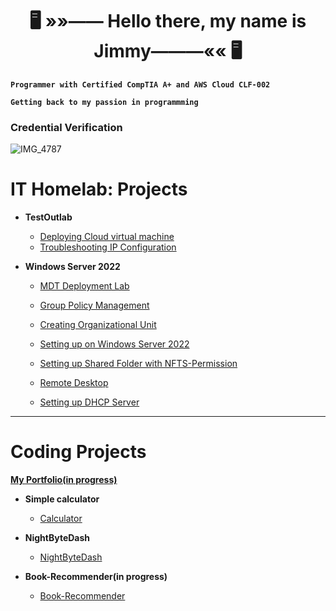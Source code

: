   <h1 align="center"><strong>🖥️ »»—— Hello there, my name is Jimmy———«« 🖥️</strong></h1>

**`Programmer with Certified CompTIA A+ and AWS Cloud CLF-002`**

**`Getting back to my passion in programmming`**

### Credential Verification



![IMG_4787](https://github.com/user-attachments/assets/41b53276-1489-49d1-a41f-c03a07d782d9)


<h1>IT Homelab: Projects</h1>

- <b>TestOutlab</b>

  - [Deploying Cloud virtual machine](https://github.com/jly017tech/Azure_DeployVM)
  - [Troubleshooting IP Configuration](https://github.com/jly017tech/Troubleshoot-IP-Configuration)


- <b>Windows Server 2022</b>

  - [MDT Deployment Lab](https://github.com/jly017tech/2025-MDTLab)

  - [Group Policy Management](https://github.com/jly017tech/GroupPolicyManagement_Homelab/blob/main/README.md)

  - [Creating Organizational Unit](https://github.com/jly017tech/AD-CreatingOU/blob/main/README.md)

  - [Setting up on Windows Server 2022](https://github.com/jly017tech/WindowsServer)
 

    
  - [Setting up Shared Folder with NFTS-Permission](https://github.com/jly017tech/Setting-up-Shared-Folder-with-NFTS-Permission)
  
  - [Remote Desktop](https://github.com/jly017tech/RemoteDesktop/blob/main/README.md)    

  - [Setting up DHCP Server](https://github.com/jly017tech/2025_DHCP_Server)




<hr>

<h1>Coding Projects</h1>

[<b>My Portfolio(in progress)</strong></b>](https://github.com/jly017tech/MyPortfolio)

- <b>Simple calculator</strong></b>
  - [Calculator](https://github.com/jly017tech/SimpleCalculator)


- <b>NightByteDash</strong></b>
  - [NightByteDash](https://github.com/jly017tech/NightByteDash)

- <b>Book-Recommender(in progress)</strong></b>
  - [Book-Recommender](https://github.com/jly017tech/BookRecommender/)

<!--
### 🧰 Languages and Tools 🧰



<h2>Networking lab</h2>

   - [DHCP lab with CISCO packet tracer](https://github.com/JL-Dreamr017/RemoteDesktop/blob/main/README.md)

<img align="left" alt="Java" width="30px" style="padding-right:10px;" src="https://cdn.jsdelivr.net/gh/devicons/devicon@latest/icons/java/java-plain.svg"/>
<img align="left" alt="SQL" width="30px" style="padding-right:10px;" src="https://cdn.jsdelivr.net/gh/devicons/devicon@latest/icons/mysql/mysql-original-wordmark.svg"/>
<br />

<h1>Links:</h1>

[<img align="left" alt="Jimmy | LinkedIn" width="22px" src="https://cdn.jsdelivr.net/npm/simple-icons@v3/icons/linkedin.svg" />][linkedin]

[linkedin]: https://www.linkedin.com/in/jly017tech/

-->
